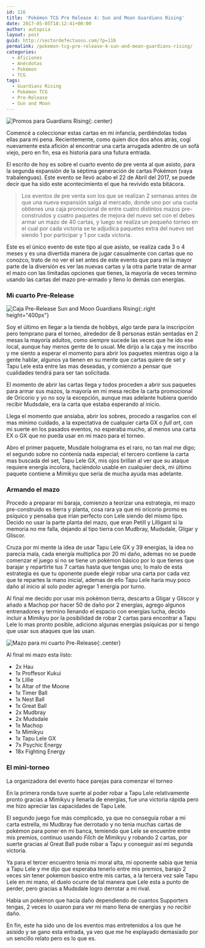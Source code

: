 ```yaml
---
id: 116
title: 'Pokémon TCG Pre Release 4: Sun and Moon Guardians Rising'
date: 2017-05-05T18:12:41+00:00
author: autopsia
layout: post
guid: http://sectordefectuoso.com/?p=116
permalink: /pokemon-tcg-pre-release-4-sun-and-moon-guardians-rising/
categories:
  - Aficiones
  - Anécdotas
  - Pokémon
  - TCG
tags:
  - Guardians Rising
  - Pokémon TCG
  - Pre-Release
  - Sun and Moon
---
```

![Promos para Guardians Rising](/images/2017/05/sm02-prerelease.jpg){:.center}

Comencé a coleccionar estas cartas en mi infancia, perdiéndolas todas ellas para mi pena. Recientemente, como quien dice dos años atrás, cogí nuevamente esta afición al encontrar una carta arrugada adentro de un sofá viejo, pero en fin, esa es historia para una futura entrada.

El escrito de hoy es sobre el cuarto evento de pre venta al que asisto, para la segunda expansión de la séptima generación de cartas Pokémon (vaya trabalenguas). Este evento se llevó acabo el 22 de Abril del 2017, se puede decir que ha sido este acontecimiento el que ha revivido esta bitácora.

<!--more-->

> Los eventos de pre venta son los que se realizan 2 semanas antes de que una nueva expansión salga al mercado, donde uno por una cuota obtienes una caja promocional de entre cuatro distintos mazos pre-construidos y cuatro paquetes de mejora del nuevo set con el debes armar un mazo de 40 cartas, y luego se realiza un pequeño torneo en el cual por cada victoria se te adjudica paquetes extra del nuevo set siendo 1 por participar y 1 por cada victoria.

Este es el único evento de este tipo al que asisto, se realiza cada 3 o 4 meses y es una divertida manera de jugar casualmente con cartas que no conozco, trato de no ver el set antes de este evento que para mí la mayor parte de la diversión es ver las nuevas cartas y la otra parte tratar de armar el mazo con las limitadas opciones que tienes, la mayoría de veces termino usando las cartas del mazo pre-armado y lleno lo demás con energías.

### Mi cuarto Pre-Release

![Caja Pre-Release Sun and Moon Guardians Rising](/images/2017/05/sm2-prerelease-box.jpg "Tapu Lele MVP"){:.right height="400px"}

Soy el último en llegar a la tienda de hobbys, algo tarde para la inscripción pero temprano para el torneo, alrededor de 8 personas están sentadas en 2 mesas la mayoría adultos, como siempre sucede las veces que he ido ese local, aunque hay menos gente de lo usual. Me dirijo a la caja y me inscribo y me siento a esperar el momento para abrir los paquetes mientras oigo a la gente hablar, algunos ya tienen en su mente que cartas quiere de set y Tapu Lele esta entre las mas deseadas, y comienzo a pensar que cualidades tendrá para ser tan solicitada.

El momento de abrir las cartas llega y todos proceden a abrir sus paquetes para armar sus mazos, la mayoría en mi mesa recibe la carta promocional de Oricorio y yo no soy la excepción, aunque mas adelante hubiera querido recibir Mudsdale, era la carta que estaba esperando al inicio.

Llega el momento que ansiaba, abrir los sobres, procedo a rasgarlos con el mas mínimo cuidado, a la expectativa de cualquier carta GX o _full art_, con mi suerte en los pasados eventos, no esperaba mucho, al menos una carta EX o GX que no pueda usar en mi mazo para el torneo.

Abro el primer paquete, Musdale holograma es el raro, no tan mal me digo; el segundo sobre no contenía nada especial; el tercero contiene la carta mas buscada del set, Tapu Lele GX, mis ojos brillan al ver que su ataque requiere energía incolora, haciéndolo usable en cualquier deck, mi último paquete contiene a Mimikyu que seria de mucha ayuda mas adelante.

### Armando el mazo

Procedo a preparar mi baraja, comienzo a teorizar una estrategia, mi mazo pre-construido es tierra y planta, cosa rara ya que mi oricorio promo es psíquico y pensaba que irían perfecto con Lele siendo del mismo tipo. Decido no usar la parte planta del mazo, que eran Petill y Lilligant si la memoria no me falla, dejando al tipo tierra con Mudbray, Mudsdale, Gligar y Gliscor.

Cruza por mi mente la idea de usar Tapu Lele GX y 39 energias, la idea no parecía mala, cada energía multiplica por 20 mi daño, ademas no se puede comenzar el juego si no se tiene un pokémon básico por lo que tienes que barajar y repartirte tus 7 cartas hasta que tengas uno; lo malo de esta estrategia es que tu oponente puede elegir robar una carta por cada vez que te repartes la mano inicial, ademas de ello Tapu Lele haría muy poco daño al inicio al solo poder agregar 1 energia por turno.

Al final me decido por usar mis pokémon tierra, descarto a Gligar y Gliscor y añado a Machop por hacer 50 de daño por 2 energías, agrego algunos entrenadores y termino llenando el espacio con energías lucha, decido incluir a Mimikyu por la posibilidad de robar 2 cartas para encontrar a Tapu Lele lo mas pronto posible, adiciono algunas energías psíquicas por si tengo que usar sus ataques que las usan.

![Mazo para mi cuarto Pre-Release](/images/2017/05/prerelease4-mazo.jpg){:.center}

Al final mi mazo esta listo:

  * 2x Hau
  * 1x Proffesor Kukui
  * 1x Lillie
  * 1x Altar of the Moone
  * 1x Timer Ball
  * 1x Nest Ball
  * 1x Great Ball
  * 2x Mudbray
  * 2x Mudsdale
  * 1x Machop
  * 1x Mimikyu
  * 1x Tapu Lele GX
  * 7x Psychic Energy
  * 18x Fighting Energy

### El mini-torneo

La organizadora del evento hace parejas para comenzar el torneo

En la primera ronda tuve suerte al poder robar a Tapu Lele relativamente pronto gracias a Mimikyu y llenarla de energías, fue una victoria rápida pero me hizo apreciar las capacidades de Tapu Lele.

El segundo juego fue más complicado, ya que no conseguía robar a mi carta estrella, mi Mudbray fue derrotado y no tenia muchas cartas de pokémon para poner en mi banca, temiendo que Lele se encuentre entre mis premios, continuo usando _Filch_ de Mimikyu y robando 2 cartas, por suerte gracias al Great Ball pude robar a Tapu y conseguir así mi segunda victoria.

Ya para el tercer encuentro tenia mi moral alta, mi oponente sabia que tenia a Tapu Lele y me dijo que esperaba tenerlo entre mis premios, barajo 2 veces sin tener pokemon basico entre mis cartas, a la tercera vez sale Tapu Lele en mi mano, el duelo ocurre de tal manera que Lele esta a punto de perder, pero gracias a Mudsdale logro derrotar a mi rival.

Habia un pokémon que hacia daño dependiendo de cuantos Supporters tengas, 2 veces lo usaron para ver mi mano llena de energias y no recibir daño.

En fin, este ha sido uno de los eventos mas entretenidos a los que he asisido y se gano esta entrada, ya veo que me he explayado demasiado por un sencillo relato pero es lo que es.
